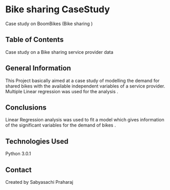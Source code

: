 # Bike sharing CaseStudy
 Case study on BoomBikes (Bike sharing )


## Table of Contents
 Case study on a Bike sharing service provider data 
  

## General Information
This Project basically aimed at a case study of 
modelling the demand for shared bikes with the available independent variables of a 
service provider. 
Multiple Linear regression was used for the analysis .


## Conclusions
Linear Regression analysis was used to fit a model  which 
gives information of the significant variables for the demand 
of bikes .




## Technologies Used
Python 3.0.1




## Contact
Created by Sabyasachi Praharaj

